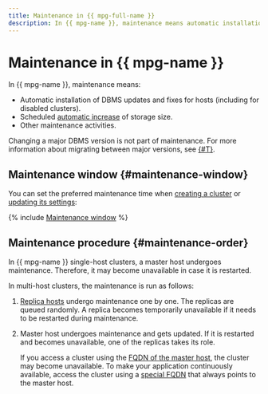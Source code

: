 ```yaml
---
title: Maintenance in {{ mpg-full-name }}
description: In {{ mpg-name }}, maintenance means automatic installation of DBMS updates and fixes for hosts (including disabled clusters), changing host class and storage size, and other maintenance activities.
---
```


# Maintenance in {{ mpg-name }}

In {{ mpg-name }}, maintenance means:

* Automatic installation of DBMS updates and fixes for hosts (including for disabled clusters).
* Scheduled [automatic increase](./storage.md#auto-rescale) of storage size.
* Other maintenance activities.

Changing a major DBMS version is not part of maintenance. For more information about migrating between major versions, see [{#T}](../operations/cluster-version-update.md).

## Maintenance window {#maintenance-window}

You can set the preferred maintenance time when [creating a cluster](../operations/cluster-create.md) or [updating its settings](../operations/update.md):

{% include [Maintenance window](../../_includes/mdb/maintenance-window.md) %}

## Maintenance procedure {#maintenance-order}

In {{ mpg-name }} single-host clusters, a master host undergoes maintenance. Therefore, it may become unavailable in case it is restarted.

In multi-host clusters, the maintenance is run as follows:

1. [Replica hosts](replication.md) undergo maintenance one by one. The replicas are queued randomly. A replica becomes temporarily unavailable if it needs to be restarted during maintenance.
1. Master host undergoes maintenance and gets updated. If it is restarted and becomes unavailable, one of the replicas takes its role.

    If you access a cluster using the [FQDN of the master host](../operations/connect.md#fqdn), the cluster may become unavailable. To make your application continuously available, access the cluster using a [special FQDN](../operations/connect.md#fqdn-master) that always points to the master host.
